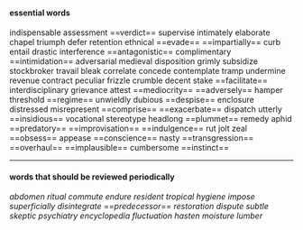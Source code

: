 #### essential words

indispensable assessment ==verdict== supervise intimately elaborate chapel triumph defer retention ethnical ==evade== ==impartially== curb entail drastic interference ==antagonistic== complimentary ==intimidation== adversarial medieval disposition grimly subsidize stockbroker travail bleak correlate concede contemplate tramp undermine revenue contract peculiar frizzle crumble decent stake ==facilitate== interdisciplinary grievance attest ==mediocrity== ==adversely== hamper threshold ==regime== unwieldly dubious ==despise== enclosure distressed misrepresent ==comprise== ==exacerbate== dispatch utterly ==insidious== vocational stereotype headlong ==plummet== remedy aphid ==predatory== ==improvisation== ==indulgence== rut jolt  zeal ==obsess== appease ==conscience== nasty ==transgression== ==overhaul== ==implausible== cumbersome ==instinct==

---
#### words that should be reviewed periodically

*abdomen* *ritual* *commute* *endure* *resident* *tropical* *hygiene* *impose* *superficially* *disintegrate* ==*predecessor*== *restoration* *dispute* *subtle* *skeptic* *psychiatry* *encyclopedia* *fluctuation* *hasten* *moisture* *lumber* 
